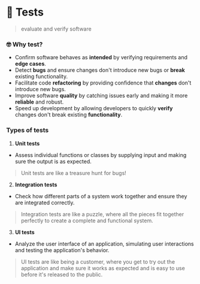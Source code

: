 # :person_fencing: Tests

> evaluate and verify software

### :nerd_face: Why test?

- Confirm software behaves as **intended** by verifying requirements and **edge cases**.
- Detect **bugs** and ensure changes don't introduce new bugs or **break** existing functionality.
- Facilitate code **refactoring** by providing confidence that **changes** don't introduce new bugs.
- Improve software **quality** by catching issues early and making it more **reliable** and robust.
- Speed up development by allowing developers to quickly **verify** changes don't break existing **functionality**.

### Types of tests
1. **Unit tests**
  - Assess individual functions or classes by supplying input and making sure the output is as expected.
  > Unit tests are like a treasure hunt for bugs!
2. **Integration tests**
  - Check how different parts of a system work together and ensure they are integrated correctly.
  > Integration tests are like a puzzle, where all the pieces fit together perfectly to create a complete and functional system.
3. **UI tests**
  - Analyze the user interface of an application, simulating user interactions and testing the application's behavior.
  > UI tests are like being a customer, where you get to try out the application and make sure it works as expected and is easy to use before it's released to the public.
